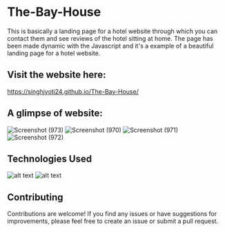 # The-Bay-House

This is basically a landing page for a hotel website through which you can contact them and see reviews of the hotel sitting at home. The page has been made dynamic with the Javascript and it's a example of a beautiful landing page for a hotel website.


## Visit the website here:
https://singhjyoti24.github.io/The-Bay-House/


## A glimpse of website:
![Screenshot (973)](https://github.com/dev24il/The-Bay-House/assets/98025162/5971499e-a50e-4a3c-97d5-86df117e726e)
![Screenshot (970)](https://github.com/dev24il/The-Bay-House/assets/98025162/15a6ab04-8ddd-4895-935b-b68335e02619)
![Screenshot (971)](https://github.com/dev24il/The-Bay-House/assets/98025162/8720ec36-e8cd-446a-9fe0-18f40fee3c7f)
![Screenshot (972)](https://github.com/dev24il/The-Bay-House/assets/98025162/ff42e2e7-dd1c-4845-b87a-613d9d67c12f)


## Technologies Used
![alt text](https://encrypted-tbn0.gstatic.com/images?q=tbn:ANd9GcTiSf_Ho5NkQ5WXlL8KjS45ocopmQkFge5Wnkdbo6htPHRt16s_NtByW7KYqrkXOlUWiMs&usqp=CAU)
![alt text](https://upload.wikimedia.org/wikipedia/commons/thumb/b/b2/Bootstrap_logo.svg/200px-Bootstrap_logo.svg.png)


## Contributing
Contributions are welcome! If you find any issues or have suggestions for improvements, please feel free to create an issue or submit a pull request.
